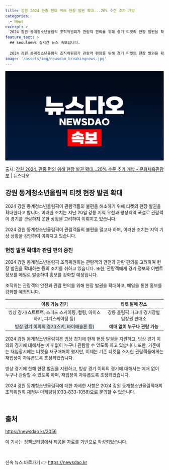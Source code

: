 ```yaml
---
title: 강원 2024 관중 편의 위해 현장 발권 확대...20% 수준 추가 개방
categories:
  - News
excerpt: >
  2024 강원 동계청소년올림픽 조직위원회가 관람객 편의를 위해 경기 티켓의 현장 발권을 확대한다. 이는 경기…
feature_text: >
  ## seoulnews 실시간 뉴스 속보입니다.

  2024 강원 동계청소년올림픽 조직위원회가 관람객 편의를 위해 경기 티켓의 현장 발권을 확대한다. 이는 경기…
image: '/assets/img/newsdao_breakingnews.jpg'
---
```


![뉴스다오 속보](/assets/img/newsdao_breakingnews.jpg)

<p>출처: <a href="https://newsdao.kr/3056" rel="dofollow">강원 2024, 관중 편의 위해 현장 발권 확대…20% 수준 추가 개방 - 문화체육관광부</a> | 뉴스다오</p>

<h2 data-ke-size="size26">강원 동계청소년올림픽 티켓 현장 발권 확대</h2>

2024 강원 동계청소년올림픽이 관람객들의 불편을 해소하기 위해 티켓의 현장 발권을 확대한다고 합니다. 이러한 조치는 지난 20일 강릉 지역 우천과 평창지역 폭설로 관람객이 경기를 관람하지 못한 상황을 고려하여 이뤄지고 있습니다.

<p data-ke-size="size16">2024 강원 동계청소년올림픽이 관람객들의 불편을 덜고자 하며, 이러한 조치는 지역 기상 상황을 감안하여 이뤄지고 있습니다.</p>

<h3><b>현장 발권 확대와 관람 편의 증진</b></h3>

2024 강원 동계청소년올림픽 조직위원회는 관람객의 안전과 관람 편의를 고려하여 현장 발권을 확대하는 등의 조치를 취하고 있습니다. 또한, 관람객에게 경기 정보와 이벤트 정보를 메일로 발송하여 홍보를 강화할 예정입니다.

<p data-ke-size="size16">조직위는 관람객의 안전과 관람 편의를 위해 현장 발권을 확대하고, 메일을 통한 홍보를 강화할 예정입니다.</p>

<table>
	<thead>
		<tr>
			<th style="text-align: center;">이용 가능 경기</th>
			<th style="text-align: center;">티켓 발매 장소</th>
		</tr>
	</thead>
	<tbody>
		<tr>
			<td style="text-align: center;">빙상 경기(쇼트트랙, 스피드 스케이팅, 컬링, 아이스하키, 피겨스케이팅 등)</td>
			<td style="text-align: center;">강릉 올림픽 파크내 경기장별 입장권 판매소</td>
		</tr>
		<tr>
			<td style="text-align: center;"><span style="background-color: #21538527;">빙상 경기 이외의 경기(스키, 바이애슬론 등)</span></td>
			<td style="text-align: center;"><b>예매 없이 누구나 관람 가능</b></td>
		</tr>
	</tbody>
</table>

2024 강원 동계청소년올림픽은 빙상 경기에 한해 현장 발권을 지원하고, 빙상 경기 이외의 경기에 대해서는 예매 없이 누구나 관람할 수 있도록 하고 있습니다. 또한, 기존에는 재입장시에는 티켓을 재구매해야 했지만, 이제는 기존 티켓을 소지한 관람객들에게는 재입장이 자유롭도록 조정되었습니다.

<p data-ke-size="size16">빙상 경기에 한해 현장 발권을 지원하고, 빙상 경기 이외의 경기에 대해서는 예매 없이 누구나 관람할 수 있도록 하며, 재입장이 자유롭도록 조정되었습니다.</p>

2024 강원 동계청소년올림픽에 대한 자세한 사항은 2024 강원 동계청소년올림픽대회 조직위원회 재정부 마케팅팀(033-833-1058)으로 문의할 수 있습니다.

<p data-ke-size="size16">&nbsp;</p>
<h2 data-ke-size="size26">출처</h2>
<p><a href="https://newsdao.kr/3056">https://newsdao.kr/3056</a></p>
<p>이 기사는 <a href="https://https://www.korea.kr/policy/pressReleaseView.do?newsId=156344281">정책브리핑</a>에서 제공된 자료를 기반으로 작성되었습니다.</p>
<p data-ke-size="size16">&nbsp;</p> 

신속 뉴스 바로가기 👉 <a href="https://newsdao.kr" rel="dofollow">https://newsdao.kr</a>


